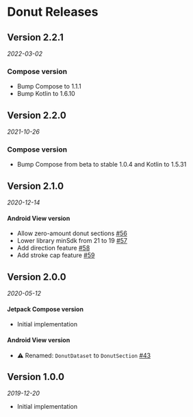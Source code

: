 # Donut Releases #

## Version 2.2.1
_2022-03-02_

### Compose version
- Bump Compose to 1.1.1
- Bump Kotlin to 1.6.10

## Version 2.2.0
_2021-10-26_

### Compose version
- Bump Compose from beta to stable 1.0.4 and Kotlin to 1.5.31

## Version 2.1.0
_2020-12-14_

#### Android View version
- Allow zero-amount donut sections [#56](https://github.com/futuredapp/donut/pull/56)
- Lower library minSdk from 21 to 19 [#57](https://github.com/futuredapp/donut/pull/57)
- Add direction feature [#58](https://github.com/futuredapp/donut/pull/58)
- Add stroke cap feature [#59](https://github.com/futuredapp/donut/pull/59)

## Version 2.0.0
_2020-05-12_

#### Jetpack Compose version
- Initial implementation

#### Android View version
- :warning: Renamed: `DonutDataset` to `DonutSection` [#43](https://github.com/futuredapp/donut/pull/43)

## Version 1.0.0
_2019-12-20_
- Initial implementation
